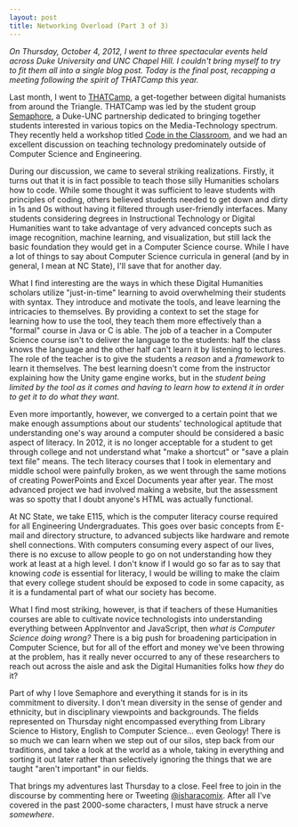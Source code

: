 ```yaml
---
layout: post
title: Networking Overload (Part 3 of 3)
---
```


*On Thursday, October 4, 2012, I went to three spectacular events held across Duke University and UNC Chapel Hill. I couldn't bring myself to try to fit them all into a single blog post. Today is the final post, recapping a meeting following the spirit of THATCamp this year.*

Last month, I went to <a href="http://isharacomix.org/2012/09/15/i-may-be-a-closet-humanities-major">THATCamp</a>, a get-together between digital humanists from around the Triangle. THATCamp was led by the student group <a href="http://semaphoreworkinggroup.org/">Semaphore</a>, a Duke-UNC partnership dedicated to bringing together students interested in various topics on the Media-Technology spectrum. They recently held a workshop titled <a href="http://semaphoreworkinggroup.org/2012/10/01/code-in-the-classroom-new-techniques-in-pedagogy/">Code in the Classroom</a>, and we had an excellent discussion on teaching technology predominately outside of Computer Science and Engineering.

During our discussion, we came to several striking realizations. Firstly, it turns out that it is in fact possible to teach those silly Humanities scholars how to code. While some thought it was sufficient to leave students with principles of coding, others believed students needed to get down and dirty in 1s and 0s without having it filtered through user-friendly interfaces. Many students considering degrees in Instructional Technology or Digital Humanities want to take advantage of very advanced concepts such as image recognition, machine learning, and visualization, but still lack the basic foundation they would get in a Computer Science course. While I have a lot of things to say about Computer Science curricula in general (and by in general, I mean at NC State), I'll save that for another day.

What I find interesting are the ways in which these Digital Humanities scholars utilize "just-in-time" learning to avoid overwhelming their students with syntax. They introduce and motivate the tools, and leave learning the intricacies to themselves. By providing a context to set the stage for learning how to use the tool, they teach them more effectively than a "formal" course in Java or C is able. The job of a teacher in a Computer Science course isn't to deliver the language to the students: half the class knows the language and the other half can't learn it by listening to lectures. The role of the teacher is to give the students a <em>reason</em> and a <em>framework</em> to learn it themselves. The best learning doesn't come from the instructor explaining how the Unity game engine works, but in the <em>student being limited by the tool as it comes and having to learn how to extend it in order to get it to do what they want</em>.

Even more importantly, however, we converged to a certain point that we make enough assumptions about our students' technological aptitude that understanding one's way around a computer should be considered a basic aspect of literacy. In 2012, it is no longer acceptable for a student to get through college and not understand what "make a shortcut" or "save a plain text file" means. The tech literacy courses that I took in elementary and middle school were painfully broken, as we went through the same motions of creating PowerPoints and Excel Documents year after year. The most advanced project we had involved making a website, but the assessment was so spotty that I doubt anyone's HTML was actually functional.

At NC State, we take E115, which is the computer literacy course required for all Engineering Undergraduates. This goes over basic concepts from E-mail and directory structure, to advanced subjects like hardware and remote shell connections. With computers consuming every aspect of our lives, there is no excuse to allow people to go on not understanding how they work at least at a high level. I don't know if I would go so far as to say that knowing <em>code</em> is essential for literacy, I would be willing to make the claim that every college student should be exposed to code in some capacity, as it is a fundamental part of what our society has become.

What I find most striking, however, is that if teachers of these Humanities courses are able to cultivate novice technologists into understanding everything between AppInventor and JavaScript, then <em>what is Computer Science doing wrong?</em> There is a big push for broadening participation in Computer Science, but for all of the effort and money we've been throwing at the problem, has it really never occurred to any of these researchers to reach out across the aisle and ask the Digital Humanities folks how <em>they</em> do it?

Part of why I love Semaphore and everything it stands for is in its commitment to diversity. I don't mean diversity in the sense of gender and ethnicity, but in disciplinary viewpoints and backgrounds. The fields represented on Thursday night encompassed everything from Library Science to History, English to Computer Science... even Geology! There is so much we can learn when we step out of our silos, step back from our traditions, and take a look at the world as a whole, taking in everything and sorting it out later rather than selectively ignoring the things that we are taught "aren't important" in our fields.

That brings my adventures last Thursday to a close. Feel free to join in the discourse by commenting here or Tweeting <a href="http://twitter.com/isharacomix">@isharacomix</a>. After all I've covered in the past 2000-some characters, I must have struck a nerve <em>somewhere</em>.
